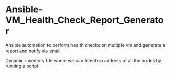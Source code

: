 # Ansible-VM_Health_Check_Report_Generator
Ansible automation to perform health checks on multiple vm and generate a report and notify via email.



Dynamic inventory file where we can fetech ip address of all the nodes by running a script 
